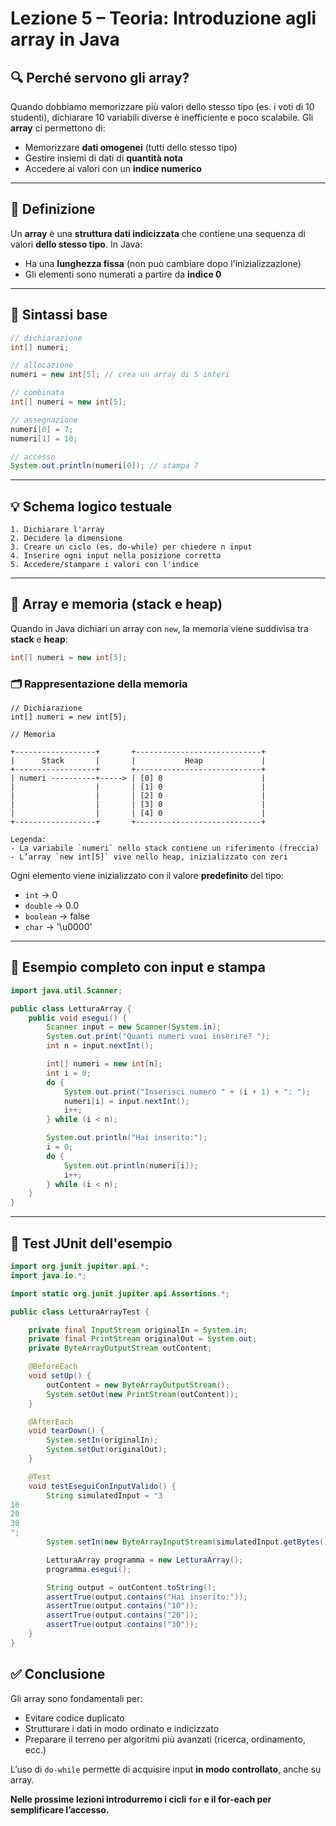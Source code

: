 
# Lezione 5 – Teoria: Introduzione agli array in Java

## 🔍 Perché servono gli array?

Quando dobbiamo memorizzare più valori dello stesso tipo (es. i voti di 10 studenti), dichiarare 10 variabili diverse è inefficiente e poco scalabile. Gli **array** ci permettono di:

* Memorizzare **dati omogenei** (tutti dello stesso tipo)
* Gestire insiemi di dati di **quantità nota**
* Accedere ai valori con un **indice numerico**

---

## 📌 Definizione

Un **array** è una **struttura dati indicizzata** che contiene una sequenza di valori **dello stesso tipo**.
In Java:

* Ha una **lunghezza fissa** (non può cambiare dopo l'inizializzazione)
* Gli elementi sono numerati a partire da **indice 0**

---

## 🧱 Sintassi base

```java
// dichiarazione
int[] numeri;

// allocazione
numeri = new int[5]; // crea un array di 5 interi

// combinata
int[] numeri = new int[5];

// assegnazione
numeri[0] = 7;
numeri[1] = 10;

// accesso
System.out.println(numeri[0]); // stampa 7
```

---

## 💡 Schema logico testuale

```
1. Dichiarare l'array
2. Decidere la dimensione
3. Creare un ciclo (es. do-while) per chiedere n input
4. Inserire ogni input nella posizione corretta
5. Accedere/stampare i valori con l'indice
```

---

## 🧠 Array e memoria (stack e heap)

Quando in Java dichiari un array con `new`, la memoria viene suddivisa tra **stack** e **heap**:

```java
int[] numeri = new int[5];
```

### 🗂️ Rappresentazione della memoria

```
// Dichiarazione
int[] numeri = new int[5];

// Memoria

+------------------+       +----------------------------+
|      Stack       |       |           Heap             |
+------------------+       +----------------------------+
| numeri ----------+-----> | [0] 0                      |
|                  |       | [1] 0                      |
|                  |       | [2] 0                      |
|                  |       | [3] 0                      |
|                  |       | [4] 0                      |
+------------------+       +----------------------------+

Legenda:
- La variabile `numeri` nello stack contiene un riferimento (freccia)
- L’array `new int[5]` vive nello heap, inizializzato con zeri
```

Ogni elemento viene inizializzato con il valore **predefinito** del tipo:

* `int` → 0
* `double` → 0.0
* `boolean` → false
* `char` → '\u0000'

---

## 📘 Esempio completo con input e stampa

```java
import java.util.Scanner;

public class LetturaArray {
    public void esegui() {
        Scanner input = new Scanner(System.in);
        System.out.print("Quanti numeri vuoi inserire? ");
        int n = input.nextInt();

        int[] numeri = new int[n];
        int i = 0;
        do {
            System.out.print("Inserisci numero " + (i + 1) + ": ");
            numeri[i] = input.nextInt();
            i++;
        } while (i < n);

        System.out.println("Hai inserito:");
        i = 0;
        do {
            System.out.println(numeri[i]);
            i++;
        } while (i < n);
    }
}
```

---

## 🧪 Test JUnit dell'esempio

```java
import org.junit.jupiter.api.*;
import java.io.*;

import static org.junit.jupiter.api.Assertions.*;

public class LetturaArrayTest {

    private final InputStream originalIn = System.in;
    private final PrintStream originalOut = System.out;
    private ByteArrayOutputStream outContent;

    @BeforeEach
    void setUp() {
        outContent = new ByteArrayOutputStream();
        System.setOut(new PrintStream(outContent));
    }

    @AfterEach
    void tearDown() {
        System.setIn(originalIn);
        System.setOut(originalOut);
    }

    @Test
    void testEseguiConInputValido() {
        String simulatedInput = "3
10
20
30
";
        System.setIn(new ByteArrayInputStream(simulatedInput.getBytes()));

        LetturaArray programma = new LetturaArray();
        programma.esegui();

        String output = outContent.toString();
        assertTrue(output.contains("Hai inserito:"));
        assertTrue(output.contains("10"));
        assertTrue(output.contains("20"));
        assertTrue(output.contains("30"));
    }
}
```

## ✅ Conclusione

Gli array sono fondamentali per:

* Evitare codice duplicato
* Strutturare i dati in modo ordinato e indicizzato
* Preparare il terreno per algoritmi più avanzati (ricerca, ordinamento, ecc.)

L’uso di `do-while` permette di acquisire input **in modo controllato**, anche su array.

**Nelle prossime lezioni introdurremo i cicli ****`for`**** e il for-each per semplificare l’accesso.**
